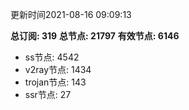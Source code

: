 更新时间2021-08-16 09:09:13

**总订阅: 319**
**总节点: 21797**
**有效节点: 6146**
- ss节点: 4542
- v2ray节点: 1434
- trojan节点: 143
- ssr节点: 27
